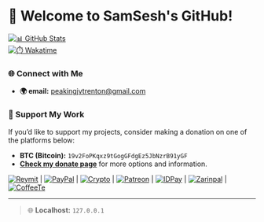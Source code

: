 # 👋 Welcome to SamSesh's GitHub!

[![📊 GitHub Stats](https://github-readme-stats.vercel.app/api?username=samsesh&show_icons=true&theme=blueberry)](https://SamSesh.net)  
[![⏱️ Wakatime](https://wakatime.com/badge/user/2d790348-8bf9-48d0-a885-8d98a4025aa6.svg)](https://wakatime.com/@2d790348-8bf9-48d0-a885-8d98a4025aa6)

### 🌐 Connect with Me
- **🌍 email:** [peakingjvtrenton@gmail.com](peakingjvtrenton@gmail.com)

### 💖 Support My Work
If you’d like to support my projects, consider making a donation on one of the platforms below:
- **BTC (Bitcoin):** `19v2FoPKqxz9tGogGFdgEz5JbNzrB91yGF`
- **[Check my donate page](https://github.com/peakrenton/Donate)** for more options and information.

[![Reymit](https://img.shields.io/badge/Reymit-Donate-purple.svg)](https://github.com/peakrenton/Donate) |
[![PayPal](https://img.shields.io/badge/PayPal-Donate-blue.svg)](https://github.com/peakrenton/Donate) |
[![Crypto](https://img.shields.io/badge/Cryptocurrency-Donate-yellow.svg)](https://github.com/peakrenton/Donate) |
[![Patreon](https://img.shields.io/badge/Patreon-Subscribe-red.svg)](https://github.com/peakrenton/Donate) |
[![IDPay](https://img.shields.io/badge/IDPay-Donate-blue.svg)](https://github.com/peakrenton/Donate) |
[![Zarinpal](https://img.shields.io/badge/Zarinpal-Donate-yellow.svg)](https://github.com/peakrenton/Donate) |
[![CoffeeTe](https://img.shields.io/badge/CoffeeTe-Donate-brown.svg)](https://github.com/peakrenton/Donate)

---

> 🌐 **Localhost:** `127.0.0.1`
